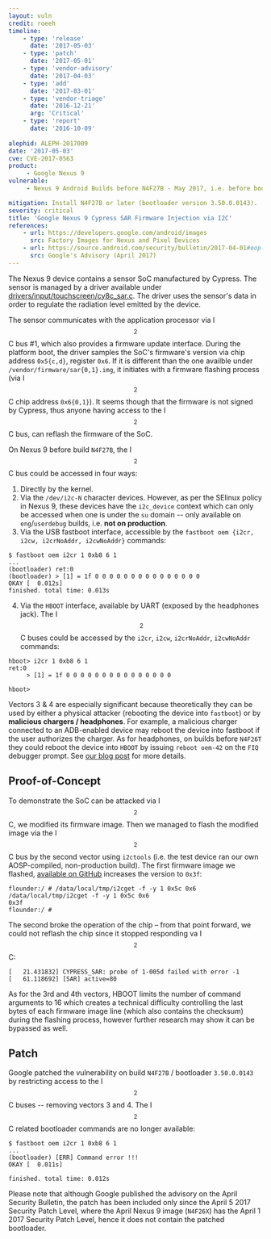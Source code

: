 ```yaml
---
layout: vuln
credit: roeeh
timeline:
    - type: 'release'
      date: '2017-05-03'
    - type: 'patch'
      date: '2017-05-01'
    - type: 'vendor-advisory'
      date: '2017-04-03'
    - type: 'add'
      date: '2017-03-01'    
    - type: 'vendor-triage'
      date: '2016-12-21'  
      arg: 'Critical'
    - type: 'report'
      date: '2016-10-09'
      
alephid: ALEPH-2017009
date: '2017-05-03'
cve: CVE-2017-0563
product: 
     - Google Nexus 9
vulnerable:
     - Nexus 9 Android Builds before N4F27B - May 2017, i.e. before bootloader 3.50.0.0143.

mitigation: Install N4F27B or later (bootloader version 3.50.0.0143).
severity: critical
title: 'Google Nexus 9 Cypress SAR Firmware Injection via I2C'
references:
    - url: https://developers.google.com/android/images
      src: Factory Images for Nexus and Pixel Devices
    - url: https://source.android.com/security/bulletin/2017-04-01#eop-in-htc-touchscreen-driver
      src: Google's Advisory (April 2017)
---
```

The Nexus 9 device contains a sensor SoC manufactured by Cypress. The sensor is managed by a driver available under [drivers/input/touchscreen/cy8c_sar.c](https://android.googlesource.com/kernel/tegra/+/android-7.1.1_r0.53/drivers/input/touchscreen/cy8c_sar.c). The driver uses the sensor's data in order to regulate the radiation level emitted by the device.

The sensor communicates with the application processor via I$$^2$$C bus #1, which also provides a firmware update interface. During the platform boot, the driver samples the SoC's firmware's version via chip address `0x5{c,d}`, register `0x6`. If it is different than the one availble under `/vendor/firmware/sar{0,1}.img`, it initiates with a firmware flashing process (via I$$^2$$C chip address `0x6{0,1}`). It seems though that the firmware is not signed by Cypress, thus anyone having access to the I$$^2$$C bus, can reflash the firmware of the SoC. 

On Nexus 9 before build `N4F27B`, the I$$^2$$C bus could be accessed in four ways:

1. Directly by the kernel.
2. Via the `/dev/i2c-N` character devices. However, as per the SElinux policy in Nexus 9, these devices have the `i2c_device` context which can only be accessed when one is under the `su` domain -- only available on `eng`/`userdebug` builds, i.e. **not on production**.
3. Via the USB fastboot interface, accessible  by the `fastboot oem {i2cr, i2cw, i2crNoAddr, i2cwNoAddr}` commands:
```terminal
$ fastboot oem i2cr 1 0xb8 6 1
...
(bootloader) ret:0
(bootloader) > [1] = 1f 0 0 0 0 0 0 0 0 0 0 0 0 0 0 0
OKAY [  0.012s]
finished. total time: 0.013s
```
4. Via the `HBOOT` interface, available by UART (exposed by the headphones jack). The I$$^2$$C buses could be accessed by the `i2cr`, `i2cw`, `i2crNoAddr`, `i2cwNoAddr` commands:

```terminal
hboot> i2cr 1 0xb8 6 1
ret:0
     > [1] = 1f 0 0 0 0 0 0 0 0 0 0 0 0 0 0 0
     
hboot>
```

Vectors 3 & 4 are especially significant because theoretically they can be used by either a physical attacker (rebooting the device into `fastboot`) or by **malicious chargers / headphones**. For example, a malicious charger connected to an ADB-enabled device may reboot the device into fastboot if the user authorizes the charger. As for headphones, on builds before `N4F26T` they could reboot the device into `HBOOT` by issuing `reboot oem-42` on the `FIQ` debugger prompt. See [our blog post](https://alephsecurity.com/2017/03/08/nexus9-fiq-debugger/) for more details.

## Proof-of-Concept ##
To demonstrate the SoC can be attacked via I$$^2$$C, we modified its firmware image. Then we managed to flash the modified image via the I$$^2$$C bus by the second vector using `i2ctools` (i.e. the test device ran our own AOSP-compiled, non-production build). The first firmware image we flashed, [available on GitHub](https://github.com/alephsecurity/PoCs/tree/master/CVE-2017-0563) increases the version to `0x3f`:
```terminal
flounder:/ # /data/local/tmp/i2cget -f -y 1 0x5c 0x6
/data/local/tmp/i2cget -f -y 1 0x5c 0x6
0x3f
flounder:/ #
```
The second broke the operation of the chip – from that point forward, we could not reflash the chip since it stopped responding va I$$^2$$C:
```terminal
[   21.431832] CYPRESS_SAR: probe of 1-005d failed with error -1
[   61.118692] [SAR] active=80 
```
As for the 3rd and 4th vectors, HBOOT limits the number of command arguments to 16 which creates a technical difficulty controlling the last bytes of each firmware image line (which also contains the checksum) during the flashing process, however further research may show it can be bypassed as well.

## Patch ##
Google patched the vulnerability on build `N4F27B` / bootloader `3.50.0.0143` by restricting access to the I$$^2$$C buses -- removing vectors 3 and 4. The I$$^2$$C related bootloader commands are no longer available:

```terminal
$ fastboot oem i2cr 1 0xb8 6 1
...
(bootloader) [ERR] Command error !!!
OKAY [  0.011s]

finished. total time: 0.012s
```

Please note that although Google published the advisory on the April Security Bulletin, the patch has been included only since the April 5 2017 Security Patch Level, where the April Nexus 9 image (`N4F26X`) has the April 1 2017 Security  Patch Level, hence it does not contain the patched bootloader. 